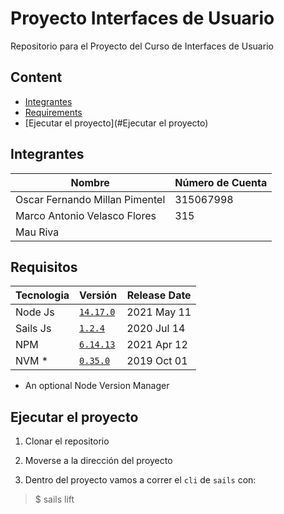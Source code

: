 # Proyecto Interfaces de Usuario
Repositorio para el Proyecto del Curso de Interfaces de Usuario

## Content 

- [Integrantes](#Integrantes)
- [Requirements](#Requisitos)
- [Ejecutar el proyecto](#Ejecutar el proyecto)

## Integrantes

| Nombre                         | Número de Cuenta |
|--------------------------------|------------------|
| Oscar Fernando Millan Pimentel | 315067998        |
| Marco Antonio Velasco Flores   | 315              |
| Mau Riva                       |                  |

## Requisitos

| Tecnologia | Versión                                                               | Release Date  |
|------------|-----------------------------------------------------------------------|---------------|
| Node Js    | [`14.17.0`](https://nodejs.org/en/blog/release/v14.17.0/)             |  2021 May 11  |
| Sails Js   | [`1.2.4`](https://github.com/balderdashy/sails/releases/tag/v1.2.4)   |  2020 Jul 14  | 
| NPM        | [`6.14.13`](https://www.npmjs.com/package/npm/v/6.14.13)              |  2021 Apr 12  |
| NVM *      | [`0.35.0`](https://github.com/nvm-sh/nvm/releases/tag/v0.35.0)        |  2019 Oct 01  |



* An optional Node Version Manager

## Ejecutar el proyecto

1. Clonar el repositorio

2. Moverse a la dirección del proyecto

3. Dentro del proyecto vamos a correr el `cli` de `sails` con:

> $ sails lift